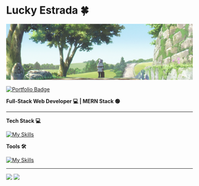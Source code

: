 # Lucky Estrada 🍀
![Alt text](assets/FrierenWallpaper.png)

<a href="https://lucky-estrada.vercel.app/"><img  src="https://img.shields.io/badge/Portfolio-blue?style=for-the-badge" alt="Portfolio Badge" /></a>

**Full-Stack Web Developer 💻 | MERN Stack 🟢**

<hr></hr>

**Tech Stack 💻**

[![My Skills](https://skillicons.dev/icons?i=mongodb,express,react,nodejs,ts,tailwind,redux,cs,java,nextjs,py)](https://skillicons.dev)

**Tools 🛠️**

[![My Skills](https://skillicons.dev/icons?i=git,npm,postman,vite,vscode,androidstudio,visualstudio,idea,figma,github,notion,vercel,bash)](https://skillicons.dev)

<hr></hr>

<p><img src="https://github-readme-stats.vercel.app/api/top-langs/?username=STI-TakoYucky&theme=react&hide_border=false&include_all_commits=true&count_private=false&layout=compact"> <img src="https://github-readme-streak-stats.herokuapp.com/?user=STI-TakoYucky&theme=react&hide_border=false"> </p>

<!-- Proudly created with GPRM ( https://gprm.itsvg.in ) -->


